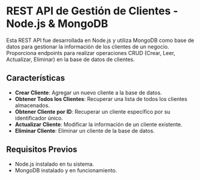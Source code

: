 # REST API de Gestión de Clientes - Node.js & MongoDB

Esta REST API fue desarrollada en Node.js y utiliza MongoDB como base de datos para gestionar la información de los clientes de un negocio. Proporciona endpoints para realizar operaciones CRUD (Crear, Leer, Actualizar, Eliminar) en la base de datos de clientes.

## Características

- **Crear Cliente**: Agregar un nuevo cliente a la base de datos.
- **Obtener Todos los Clientes**: Recuperar una lista de todos los clientes almacenados.
- **Obtener Cliente por ID**: Recuperar un cliente específico por su identificador único.
- **Actualizar Cliente**: Modificar la información de un cliente existente.
- **Eliminar Cliente**: Eliminar un cliente de la base de datos.

## Requisitos Previos

- Node.js instalado en tu sistema.
- MongoDB instalado y en funcionamiento.
